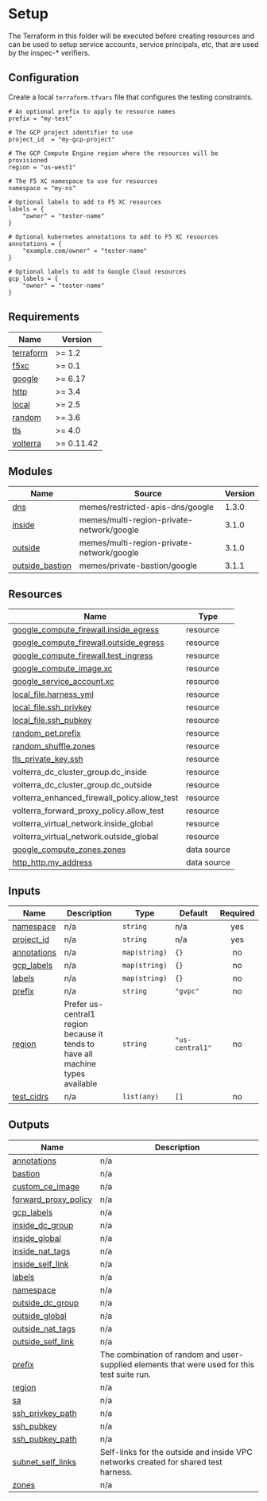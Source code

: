 # Setup

The Terraform in this folder will be executed before creating resources and can
be used to setup service accounts, service principals, etc, that are used by the
inspec-* verifiers.

## Configuration

Create a local `terraform.tfvars` file that configures the testing constraints.

```hcl
# An optional prefix to apply to resource names
prefix = "my-test"

# The GCP project identifier to use
project_id  = "my-gcp-project"

# The GCP Compute Engine region where the resources will be provisioned
region = "us-west1"

# The F5 XC namespace to use for resources
namespace = "my-ns"

# Optional labels to add to F5 XC resources
labels = {
    "owner" = "tester-name"
}

# Optional kubernetes annotations to add to F5 XC resources
annotations = {
    "example.com/owner" = "tester-name"
}

# Optional labels to add to Google Cloud resources
gcp_labels = {
    "owner" = "tester-name"
}
```

<!-- markdownlint-disable no-inline-html no-bare-urls -->
<!-- BEGIN_TF_DOCS -->
## Requirements

| Name | Version |
|------|---------|
| <a name="requirement_terraform"></a> [terraform](#requirement\_terraform) | >= 1.2 |
| <a name="requirement_f5xc"></a> [f5xc](#requirement\_f5xc) | >= 0.1 |
| <a name="requirement_google"></a> [google](#requirement\_google) | >= 6.17 |
| <a name="requirement_http"></a> [http](#requirement\_http) | >= 3.4 |
| <a name="requirement_local"></a> [local](#requirement\_local) | >= 2.5 |
| <a name="requirement_random"></a> [random](#requirement\_random) | >= 3.6 |
| <a name="requirement_tls"></a> [tls](#requirement\_tls) | >= 4.0 |
| <a name="requirement_volterra"></a> [volterra](#requirement\_volterra) | >= 0.11.42 |

## Modules

| Name | Source | Version |
|------|--------|---------|
| <a name="module_dns"></a> [dns](#module\_dns) | memes/restricted-apis-dns/google | 1.3.0 |
| <a name="module_inside"></a> [inside](#module\_inside) | memes/multi-region-private-network/google | 3.1.0 |
| <a name="module_outside"></a> [outside](#module\_outside) | memes/multi-region-private-network/google | 3.1.0 |
| <a name="module_outside_bastion"></a> [outside\_bastion](#module\_outside\_bastion) | memes/private-bastion/google | 3.1.1 |

## Resources

| Name | Type |
|------|------|
| [google_compute_firewall.inside_egress](https://registry.terraform.io/providers/hashicorp/google/latest/docs/resources/compute_firewall) | resource |
| [google_compute_firewall.outside_egress](https://registry.terraform.io/providers/hashicorp/google/latest/docs/resources/compute_firewall) | resource |
| [google_compute_firewall.test_ingress](https://registry.terraform.io/providers/hashicorp/google/latest/docs/resources/compute_firewall) | resource |
| [google_compute_image.xc](https://registry.terraform.io/providers/hashicorp/google/latest/docs/resources/compute_image) | resource |
| [google_service_account.xc](https://registry.terraform.io/providers/hashicorp/google/latest/docs/resources/service_account) | resource |
| [local_file.harness_yml](https://registry.terraform.io/providers/hashicorp/local/latest/docs/resources/file) | resource |
| [local_file.ssh_privkey](https://registry.terraform.io/providers/hashicorp/local/latest/docs/resources/file) | resource |
| [local_file.ssh_pubkey](https://registry.terraform.io/providers/hashicorp/local/latest/docs/resources/file) | resource |
| [random_pet.prefix](https://registry.terraform.io/providers/hashicorp/random/latest/docs/resources/pet) | resource |
| [random_shuffle.zones](https://registry.terraform.io/providers/hashicorp/random/latest/docs/resources/shuffle) | resource |
| [tls_private_key.ssh](https://registry.terraform.io/providers/hashicorp/tls/latest/docs/resources/private_key) | resource |
| volterra_dc_cluster_group.dc_inside | resource |
| volterra_dc_cluster_group.dc_outside | resource |
| volterra_enhanced_firewall_policy.allow_test | resource |
| volterra_forward_proxy_policy.allow_test | resource |
| volterra_virtual_network.inside_global | resource |
| volterra_virtual_network.outside_global | resource |
| [google_compute_zones.zones](https://registry.terraform.io/providers/hashicorp/google/latest/docs/data-sources/compute_zones) | data source |
| [http_http.my_address](https://registry.terraform.io/providers/hashicorp/http/latest/docs/data-sources/http) | data source |

## Inputs

| Name | Description | Type | Default | Required |
|------|-------------|------|---------|:--------:|
| <a name="input_namespace"></a> [namespace](#input\_namespace) | n/a | `string` | n/a | yes |
| <a name="input_project_id"></a> [project\_id](#input\_project\_id) | n/a | `string` | n/a | yes |
| <a name="input_annotations"></a> [annotations](#input\_annotations) | n/a | `map(string)` | `{}` | no |
| <a name="input_gcp_labels"></a> [gcp\_labels](#input\_gcp\_labels) | n/a | `map(string)` | `{}` | no |
| <a name="input_labels"></a> [labels](#input\_labels) | n/a | `map(string)` | `{}` | no |
| <a name="input_prefix"></a> [prefix](#input\_prefix) | n/a | `string` | `"gvpc"` | no |
| <a name="input_region"></a> [region](#input\_region) | Prefer us-central1 region because it tends to have all machine types available | `string` | `"us-central1"` | no |
| <a name="input_test_cidrs"></a> [test\_cidrs](#input\_test\_cidrs) | n/a | `list(any)` | `[]` | no |

## Outputs

| Name | Description |
|------|-------------|
| <a name="output_annotations"></a> [annotations](#output\_annotations) | n/a |
| <a name="output_bastion"></a> [bastion](#output\_bastion) | n/a |
| <a name="output_custom_ce_image"></a> [custom\_ce\_image](#output\_custom\_ce\_image) | n/a |
| <a name="output_forward_proxy_policy"></a> [forward\_proxy\_policy](#output\_forward\_proxy\_policy) | n/a |
| <a name="output_gcp_labels"></a> [gcp\_labels](#output\_gcp\_labels) | n/a |
| <a name="output_inside_dc_group"></a> [inside\_dc\_group](#output\_inside\_dc\_group) | n/a |
| <a name="output_inside_global"></a> [inside\_global](#output\_inside\_global) | n/a |
| <a name="output_inside_nat_tags"></a> [inside\_nat\_tags](#output\_inside\_nat\_tags) | n/a |
| <a name="output_inside_self_link"></a> [inside\_self\_link](#output\_inside\_self\_link) | n/a |
| <a name="output_labels"></a> [labels](#output\_labels) | n/a |
| <a name="output_namespace"></a> [namespace](#output\_namespace) | n/a |
| <a name="output_outside_dc_group"></a> [outside\_dc\_group](#output\_outside\_dc\_group) | n/a |
| <a name="output_outside_global"></a> [outside\_global](#output\_outside\_global) | n/a |
| <a name="output_outside_nat_tags"></a> [outside\_nat\_tags](#output\_outside\_nat\_tags) | n/a |
| <a name="output_outside_self_link"></a> [outside\_self\_link](#output\_outside\_self\_link) | n/a |
| <a name="output_prefix"></a> [prefix](#output\_prefix) | The combination of random and user-supplied elements that were used for this test suite run. |
| <a name="output_region"></a> [region](#output\_region) | n/a |
| <a name="output_sa"></a> [sa](#output\_sa) | n/a |
| <a name="output_ssh_privkey_path"></a> [ssh\_privkey\_path](#output\_ssh\_privkey\_path) | n/a |
| <a name="output_ssh_pubkey"></a> [ssh\_pubkey](#output\_ssh\_pubkey) | n/a |
| <a name="output_ssh_pubkey_path"></a> [ssh\_pubkey\_path](#output\_ssh\_pubkey\_path) | n/a |
| <a name="output_subnet_self_links"></a> [subnet\_self\_links](#output\_subnet\_self\_links) | Self-links for the outside and inside VPC networks created for shared test harness. |
| <a name="output_zones"></a> [zones](#output\_zones) | n/a |
<!-- END_TF_DOCS -->
<!-- markdownlint-enable no-inline-html no-bare-urls -->
